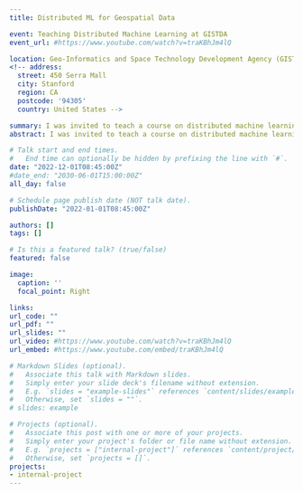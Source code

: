 ```yaml
---
title: Distributed ML for Geospatial Data

event: Teaching Distributed Machine Learning at GISTDA
event_url: #https://www.youtube.com/watch?v=traKBhJm4lQ

location: Geo-Informatics and Space Technology Development Agency (GISTDA)
<!-- address:
  street: 450 Serra Mall
  city: Stanford
  region: CA
  postcode: '94305'
  country: United States -->

summary: I was invited to teach a course on distributed machine learning to the Geo-Informatics and Space Technology Development Agency (GISTDA). The curriculum covered fundamental concepts of PySpark, basic deep learning techniques, and practical applications of distributed training using TensorFlow.
abstract: I was invited to teach a course on distributed machine learning to the Geo-Informatics and Space Technology Development Agency (GISTDA). The curriculum covered fundamental concepts of PySpark, basic deep learning techniques, and practical applications of distributed training using TensorFlow. I also emphasized methods for leveraging Multi-GPU setups and implementing distributed training strategies, particularly in the context of geospatial data analytics, equipping participants with the skills needed to handle large-scale machine learning tasks efficiently.

# Talk start and end times.
#   End time can optionally be hidden by prefixing the line with `#`.
date: "2022-12-01T08:45:00Z"
#date_end: "2030-06-01T15:00:00Z"
all_day: false

# Schedule page publish date (NOT talk date).
publishDate: "2022-01-01T08:45:00Z"

authors: []
tags: []

# Is this a featured talk? (true/false)
featured: false

image:
  caption: ''
  focal_point: Right

links:
url_code: ""
url_pdf: ""
url_slides: ""
url_video: #https://www.youtube.com/watch?v=traKBhJm4lQ
url_embed: #https://www.youtube.com/embed/traKBhJm4lQ

# Markdown Slides (optional).
#   Associate this talk with Markdown slides.
#   Simply enter your slide deck's filename without extension.
#   E.g. `slides = "example-slides"` references `content/slides/example-slides.md`.
#   Otherwise, set `slides = ""`.
# slides: example

# Projects (optional).
#   Associate this post with one or more of your projects.
#   Simply enter your project's folder or file name without extension.
#   E.g. `projects = ["internal-project"]` references `content/project/deep-learning/index.md`.
#   Otherwise, set `projects = []`.
projects:
- internal-project
---
```


<!-- {{< youtube traKBhJm4lQ >}} -->

